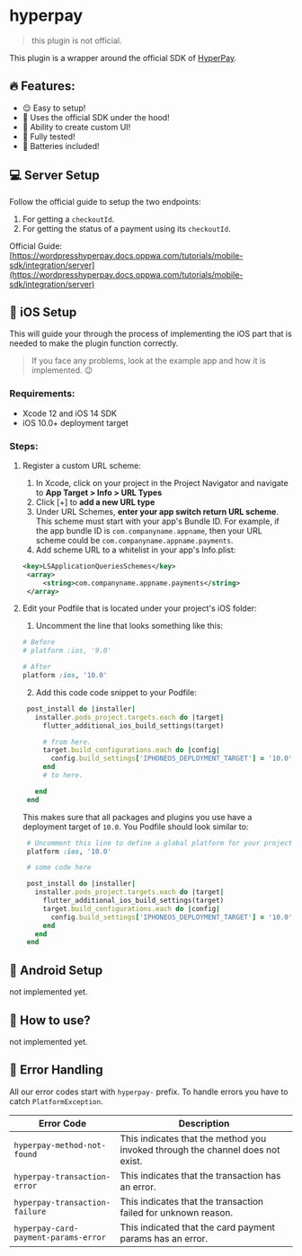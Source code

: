 # hyperpay

> this plugin is not official.

This plugin is a wrapper around the official SDK of [HyperPay](https://www.hyperpay.com/).

## 🔥 Features:

- 😌 Easy to setup!
- 🚀 Uses the official SDK under the hood!
- 👾 Ability to create custom UI!
- 🧪 Fully tested!
- 🔋 Batteries included!

## 💻 Server Setup

Follow the official guide to setup the two endpoints:

1.  For getting a `checkoutId`.
2.  For getting the status of a payment using its `checkoutId`.

Official Guide: [https://wordpresshyperpay.docs.oppwa.com/tutorials/mobile-sdk/integration/server](https://wordpresshyperpay.docs.oppwa.com/tutorials/mobile-sdk/integration/server)

## 🍎 iOS Setup

This will guide your through the process of implementing the iOS part that is needed to make the plugin function correctly.

> If you face any problems, look at the example app and how it is implemented. 😉

### Requirements:

- Xcode 12 and iOS 14 SDK
- iOS 10.0+ deployment target

### Steps:

1. Register a custom URL scheme:

   1. In Xcode, click on your project in the Project Navigator and navigate to **App Target > Info > URL Types**
   2. Click [+] to **add a new URL type**
   3. Under URL Schemes, **enter your app switch return URL scheme**. This scheme must start with your app's Bundle ID. For example, if the app bundle ID is `com.companyname.appname`, then your URL scheme could be `com.companyname.appname.payments`.
   4. Add scheme URL to a whitelist in your app's Info.plist:

   ```xml
   <key>LSApplicationQueriesSchemes</key>
    <array>
        <string>com.companyname.appname.payments</string>
    </array>
   ```

2. Edit your Podfile that is located under your project's iOS folder:

   1. Uncomment the line that looks something like this:

   ```ruby
   # Before
   # platform :ios, '9.0'

   # After
   platform :ios, '10.0'
   ```

   2. Add this code code snippet to your Podfile:

   ```ruby
    post_install do |installer|
      installer.pods_project.targets.each do |target|
        flutter_additional_ios_build_settings(target)

        # from here.
        target.build_configurations.each do |config|
          config.build_settings['IPHONEOS_DEPLOYMENT_TARGET'] = '10.0'
        end
        # to here.

      end
    end
   ```

   This makes sure that all packages and plugins you use have a deployment target of `10.0`.
   You Podfile should look similar to:

   ```ruby
    # Uncomment this line to define a global platform for your project
    platform :ios, '10.0'

    # some code here

    post_install do |installer|
      installer.pods_project.targets.each do |target|
        flutter_additional_ios_build_settings(target)
        target.build_configurations.each do |config|
          config.build_settings['IPHONEOS_DEPLOYMENT_TARGET'] = '10.0'
        end
      end
    end
   ```

## 🤖 Android Setup

not implemented yet.

## 🎯 How to use?

not implemented yet.

## 🚨 Error Handling

All our error codes start with `hyperpay-` prefix.
To handle errors you have to catch `PlatformException`.

| Error Code                           | Description                                                                    |
| ------------------------------------ | ------------------------------------------------------------------------------ |
| `hyperpay-method-not-found`          | This indicates that the method you invoked through the channel does not exist. |
| `hyperpay-transaction-error`         | This indicates that the transaction has an error.                              |
| `hyperpay-transaction-failure`       | This indicates that the transaction failed for unknown reason.                 |
| `hyperpay-card-payment-params-error` | This indicated that the card payment params has an error.                      |
